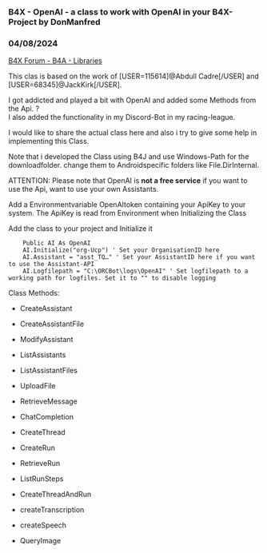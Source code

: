 ### B4X - OpenAI - a class to work with OpenAI in your B4X-Project by DonManfred
### 04/08/2024
[B4X Forum - B4A - Libraries](https://www.b4x.com/android/forum/threads/160256/)

This clas is based on the work of [USER=115614]@Abdull Cadre[/USER] and [USER=68345]@JackKirk[/USER].  
  
I got addicted and played a bit with OpenAI and added some Methods from the Api. ?  
I also added the functionality in my Discord-Bot in my racing-league.  
  
I would like to share the actual class here and also i try to give some help in implementing this Class.  
  
  
Note that i developed the Class using B4J and use Windows-Path for the downloadfolder. change them to Androidspecific folders like File.DirInternal.  
  
ATTENTION: Please note that OpenAI is **not a free service** if you want to use the Api, want to use your own Assistants.  
  
Add a Environmentvariable OpenAItoken containing your ApiKey to your system. The ApiKey is read from Environment when Initializing the Class  
  
Add the class to your project and Initialize it  

```B4X
    Public AI As OpenAI  
    AI.Initialize("org-Ucp") ' Set your OrganisationID here  
    AI.Assistant = "asst_TQ…" ' Set your AssistantID here if you want to use the Assistant-API  
    AI.Logfilepath = "C:\ORCBot\logs\OpenAI" ' Set logfilepath to a working path for logfiles. Set it to "" to disable logging
```

  
  
  
Class Methods:  
- CreateAssistant  
- CreateAssistantFile  
- ModifyAssistant  
- ListAssistants  
- ListAssistantFiles  
- UploadFile  
- RetrieveMessage  
  
- ChatCompletion  
- CreateThread  
- CreateRun  
- RetrieveRun  
- ListRunSteps  
- CreateThreadAndRun  
   
- createTranscription  
- createSpeech  
  
- QueryImage
